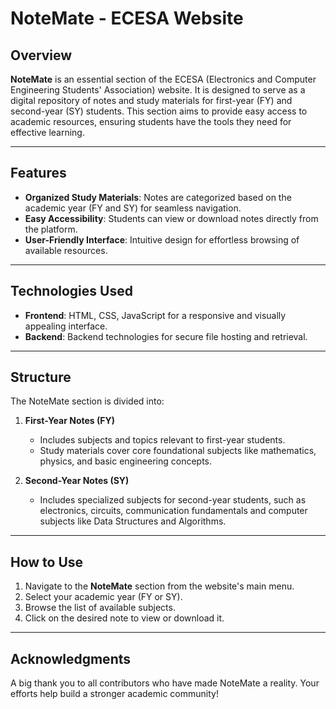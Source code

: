 # NoteMate - ECESA Website  

## Overview  
**NoteMate** is an essential section of the ECESA (Electronics and Computer Engineering Students' Association) website. It is designed to serve as a digital repository of notes and study materials for first-year (FY) and second-year (SY) students. This section aims to provide easy access to academic resources, ensuring students have the tools they need for effective learning.  

---

## Features  
- **Organized Study Materials**: Notes are categorized based on the academic year (FY and SY) for seamless navigation.  
- **Easy Accessibility**: Students can view or download notes directly from the platform.  
- **User-Friendly Interface**: Intuitive design for effortless browsing of available resources.  

---

## Technologies Used  
- **Frontend**: HTML, CSS, JavaScript for a responsive and visually appealing interface.  
- **Backend**: Backend technologies for secure file hosting and retrieval.  


---

## Structure  
The NoteMate section is divided into:  
1. **First-Year Notes (FY)**  
   - Includes subjects and topics relevant to first-year students.  
   - Study materials cover core foundational subjects like mathematics, physics, and basic engineering concepts.  

2. **Second-Year Notes (SY)**  
   - Includes specialized subjects for second-year students, such as electronics, circuits, communication fundamentals and computer subjects like Data Structures and Algorithms.  

---

## How to Use  
1. Navigate to the **NoteMate** section from the website's main menu.  
2. Select your academic year (FY or SY).  
3. Browse the list of available subjects.  
4. Click on the desired note to view or download it.  

---


## Acknowledgments  
A big thank you to all contributors who have made NoteMate a reality. Your efforts help build a stronger academic community!  
